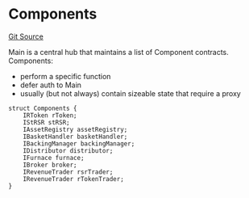 # Components
[Git Source](https://github.com/larrythecucumber321/protocol/blob/77d337b8595ba96d069ded321419b36a61984170/contracts/interfaces/IMain.sol)

Main is a central hub that maintains a list of Component contracts.
Components:
- perform a specific function
- defer auth to Main
- usually (but not always) contain sizeable state that require a proxy


```solidity
struct Components {
    IRToken rToken;
    IStRSR stRSR;
    IAssetRegistry assetRegistry;
    IBasketHandler basketHandler;
    IBackingManager backingManager;
    IDistributor distributor;
    IFurnace furnace;
    IBroker broker;
    IRevenueTrader rsrTrader;
    IRevenueTrader rTokenTrader;
}
```


